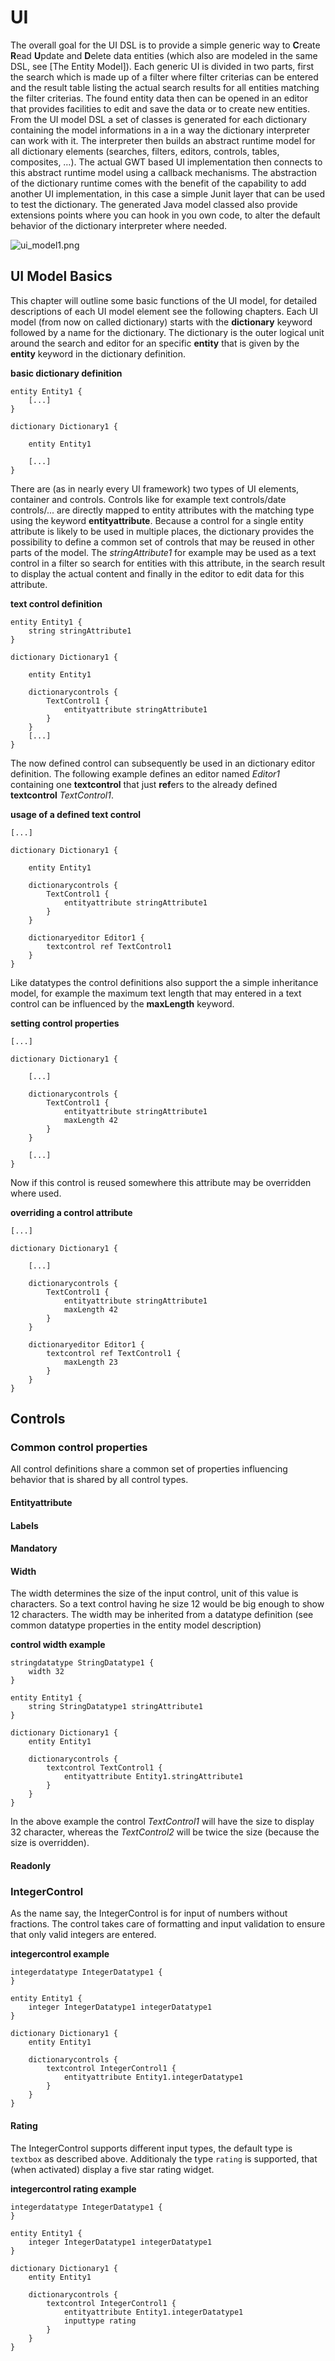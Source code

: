 # UI

The overall goal for the UI DSL is to provide a simple generic way to **C**reate **R**ead **U**pdate and **D**elete data entities (which also are modeled in the same DSL, see [The Entity Model]).
Each generic UI is divided in two parts, first the search which is made up of a filter where filter criterias can be entered and the result table listing the actual search results for all entities matching the filter criterias. The found entity data then can be opened in an editor that provides facilities to edit and save the data or to create new entities.
From the UI model DSL a set of classes is generated for each dictionary containing the model informations in a in a way the dictionary interpreter can work with it. The interpreter then builds an abstract runtime model for all dictionary elements (searches, filters, editors, controls, tables, composites, …). The actual GWT based UI implementation then connects to this abstract runtime model using a callback mechanisms.
The abstraction of the dictionary runtime comes with the benefit of the capability to add another UI implementation, in this case a simple Junit layer that can be used to test the dictionary.
The generated Java model classed also provide extensions points where you can hook in you own code, to alter the default behavior of the dictionary interpreter where needed.

![ui_model1.png](ui_model1.png "UI Model Overview")

## UI Model Basics

This chapter will outline some basic functions of the UI model, for detailed descriptions of each UI  model element see the following chapters. Each UI model (from now on called dictionary) starts with the **dictionary** keyword followed by a name for the dictionary. The dictionary is the outer logical unit around the search and editor for an specific **entity** that is given by the **entity** keyword in the dictionary definition.

**basic dictionary definition**
```
entity Entity1 {
    [...]
}

dictionary Dictionary1 {

    entity Entity1

    [...]
}
```

There are (as in nearly every UI framework) two types of UI elements, container and controls. Controls like for example text controls/date controls/... are directly mapped to entity attributes with the matching type using the keyword **entityattribute**. Because a control for a single entity attribute is likely to be used in multiple places, the dictionary provides the possibility to define a common set of controls that may be reused in other parts of the model. The *stringAttribute1* for example may be used as a text control in a filter so search for entities with this attribute, in the search result to display the actual content and finally in the editor to edit data for this attribute.

**text control definition**
```
entity Entity1 {
    string stringAttribute1
}

dictionary Dictionary1 {

    entity Entity1

    dictionarycontrols {
        TextControl1 {
            entityattribute stringAttribute1
        }
    }
    [...]
}
```

The now defined control can subsequently be used in an dictionary editor definition. The following example defines an editor named *Editor1* containing one **textcontrol** that just **ref**ers  to the already defined **textcontrol** *TextControl1*.

**usage of a defined text control**
```
[...]

dictionary Dictionary1 {

    entity Entity1

    dictionarycontrols {
        TextControl1 {
            entityattribute stringAttribute1
        }
    }

    dictionaryeditor Editor1 {
        textcontrol ref TextControl1
    }
}
```

Like datatypes the control definitions also support the a simple inheritance model, for example the maximum text length that may entered in a text control can be influenced by the **maxLength** keyword.

**setting control properties**
```
[...]

dictionary Dictionary1 {

    [...]

    dictionarycontrols {
        TextControl1 {
            entityattribute stringAttribute1
            maxLength 42
        }
    }

    [...]
}
```

Now if this control is reused somewhere this attribute may be overridden where used.

**overriding a control attribute**
```
[...]

dictionary Dictionary1 {

    [...]

    dictionarycontrols {
        TextControl1 {
            entityattribute stringAttribute1
            maxLength 42
        }
    }

    dictionaryeditor Editor1 {
        textcontrol ref TextControl1 {
            maxLength 23
        }
    }
}
```

## Controls

### Common control properties

All control definitions share a common set of properties influencing behavior that is shared by all control types.

#### Entityattribute
#### Labels
#### Mandatory

#### Width
The width determines the size of the input control, unit of this value is characters. So a text control having he size 12 would be big enough to show 12 characters. The width may be inherited from a datatype definition (see common datatype properties in the entity model description)

**control width example**
```
stringdatatype StringDatatype1 {
    width 32
}

entity Entity1 {
    string StringDatatype1 stringAttribute1
}

dictionary Dictionary1 {
    entity Entity1

	dictionarycontrols {
		textcontrol TextControl1 {
			entityattribute Entity1.stringAttribute1
		}
	}
}
```

In the above example the control *TextControl1* will have the size to display 32 character, whereas the *TextControl2* will be twice the size (because the size is overridden).

#### Readonly

### IntegerControl

As the name say, the IntegerControl is for input of numbers without fractions. The control takes care of formatting and input validation to ensure that only valid integers are entered.

**integercontrol example**
```
integerdatatype IntegerDatatype1 {
}

entity Entity1 {
    integer IntegerDatatype1 integerDatatype1
}

dictionary Dictionary1 {
    entity Entity1

	dictionarycontrols {
		textcontrol IntegerControl1 {
			entityattribute Entity1.integerDatatype1
		}
	}
}
```

#### Rating

The IntegerControl supports different input types, the default type is `textbox`  as described above.
Additionaly the type `rating` is supported, that (when activated) display a five star rating widget.

**integercontrol rating example**

```
integerdatatype IntegerDatatype1 {
}

entity Entity1 {
    integer IntegerDatatype1 integerDatatype1
}

dictionary Dictionary1 {
    entity Entity1

	dictionarycontrols {
		textcontrol IntegerControl1 {
			entityattribute Entity1.integerDatatype1
			inputtype rating
		}
	}
}
```
